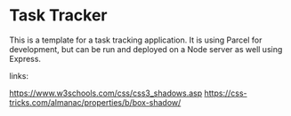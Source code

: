 # Task Tracker

This is a template for a task tracking application. It is using Parcel for development, but can be run and deployed on a Node server as well using Express.


links: 

https://www.w3schools.com/css/css3_shadows.asp
https://css-tricks.com/almanac/properties/b/box-shadow/

